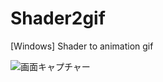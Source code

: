 # Shader2gif
[Windows] Shader to animation gif

![画面キャプチャー](https://github.com/kenjinote/Shader2gif/wiki/preview.png "画面キャプチャー")
